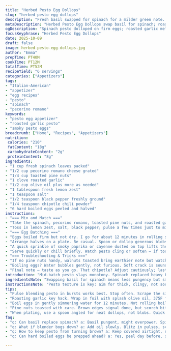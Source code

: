 ```yaml
---
title: "Herbed Pesto Egg Dollops"
slug: "herbed-pesto-egg-dollops"
description: "Fresh basil swapped for spinach for a milder green note. Pecorino Romano stands in for Parmesan to punch salt and tang. Garlic halved but roasted first for mellow depth. Lemon zest tossed in, a last-minute twist. Red pepper flakes swapped for smoky chipotle pinch. Dolloped onto hard cooked eggs, bright, savory, with fierce little heat bursts. Prep involves blending, scraping, tasting, adjusting. Visual cues of pesto consistency key; shine and cling signal right texture. Eggs boiled to firm whites, perfect for holding that herbaceous hit. Quick sprinkle of cayenne or smoked paprika rounds each egg half, color and heat play. Familiar yet subtly different layers from minor hacks. Bold flavors, quick prep, keeps kitchen buzzing."
metaDescription: "Herbed Pesto Egg Dollops swap basil for spinach; roasted garlic and chipotle powder build layers with pecorino romano. Bright, savory bites, smoky finish."
ogDescription: "Spinach pesto dolloped on firm eggs; roasted garlic mellows, chipotle powder simmers heat low. Pecorino romano for salt tang punch; quick, bold bites."
focusKeyphrase: "Herbed Pesto Egg Dollops"
date: 2025-10-09
draft: false
image: herbed-pesto-egg-dollops.jpg
author: "Emma"
prepTime: PT40M
cookTime: PT12M
totalTime: PT52M
recipeYield: "6 servings"
categories: ["Appetizers"]
tags:
- "Italian-American"
- "appetizer"
- "egg recipes"
- "pesto"
- "spinach"
- "pecorino romano"
keywords:
- "pesto egg appetizer"
- "roasted garlic pesto"
- "smoky pesto eggs"
breadcrumb: ["Home", "Recipes", "Appetizers"]
nutrition: 
 calories: "210"
 fatContent: "18g"
 carbohydrateContent: "2g"
 proteinContent: "8g"
ingredients:
- "1 cup fresh spinach leaves packed"
- "1/2 cup pecorino romano cheese grated"
- "1/4 cup toasted pine nuts"
- "1 clove roasted garlic"
- "1/2 cup olive oil plus more as needed"
- "1 tablespoon fresh lemon zest"
- "1 teaspoon salt"
- "1/2 teaspoon black pepper freshly ground"
- "1/4 teaspoon chipotle chili powder"
- "6 hard boiled eggs peeled and halved"
instructions:
- "=== Mix and Match ==="
- "Take the spinach, pecorino romano, toasted pine nuts, and roasted garlic. Chuck them all into your food processor or blender. Don't settle for dull dull dull; wait till texture implications hit you: pesto thick but not clumpy, almost glossy. Add olive oil gradually; stop when you see a subtle sheen catching the light on thick blades of green. Stop and scrape down sides regularly, no shortcuts unless you want uneven texture."
- "Toss in lemon zest, salt, black pepper; pulse a few times just to mix evenly. Here’s the rub: chipotle powder instead of flakes. Smoker skies in every bit, no sudden heat explosions, slower warmth creeping, perfect with mellow spinach. Taste then judge. Need more oil? Drop it. Salt lacking? Pinch more. The key here — trust your senses over times."
- "=== Egg Batching ==="
- "Eggs boiled firm but not dry. I go for about 12 minutes in rolling simmer, enough for whites solid with no gray ring, yolks creamy but set. Submerge into ice bath immediately to stop cooking. Peel carefully; handle with love, no pockmarks or cracks please."
- "Arrange halves on a plate. Be casual. Spoon or dollop generous blobs of pesto on each white half’s flat side. The contrast of creamy white and deep green is pretty enough to silence the usual chatter."
- "A quick sprinkle of smoky paprika or cayenne dusted on top lifts the platter to visual and flavor levels that hook every guest. For kitsch? Scatter toasted pine nuts over the top, adds crunch and nuttiness balancing dainty heat."
- "Serve quickly or chill briefly. Watch pesto cling or soften — if too runny, chill helps. Too firm? Let sit 5 minutes to soften."
- "=== Troubleshooting & Tricks ==="
- "If no pine nuts handy, walnuts toasted bring earthier note but watch bitterness. Parmesan subs okay but less bold than pecorino’s punch. Roasted garlic essential here; raw burns sharp, derails the calm herbaceousness. If blender bogs, add olive oil in drips, never full glug at once."
- "Boiling eggs? Water bubbles gently, not furious. Soft crack is sound of right peel. Peel under running water if stubborn. Keep pesto covered tightly to avoid oxidizing color. Lemon zest brightens but don’t shock with overkill: zest, not juice, is key, juice thins blend too much."
- "Final note — taste as you go. That chipotle? Adjust cautiously; last time I doubled it, ended with overpowering smoke that masked everything else. Balance is fragile beauty."
introduction: "Mid-batch pesto slays monotony. Spinach replaced heavy basil for soft color green when I found basil too cloying. Pecorino over Parmesan for buzzy salt and tang, something I stumbled on after boring runs with original cheese that sat flat. Roasting garlic softens its bite, adds caramel whispers — essential tweak learned after many too-sharp attempts. Chipotle flakes swap for a smoky hint instead of straight-up heat that blinds the palate. Eggs boiled just right, firm but not chalky, perfect base for that pesto punch. Visually that green on white pops — addictive, messy, savory. Each sprinkle of smoky paprika or cayenne not just color but a crisp scent and bite. This dish humbles a simple avocado toast, no lie."
ingredientsNote: "Swapping basil for spinach means less pungency but smoother green base, more subtle but easier to please cautious eaters. Pecorino romano brings saltier, sharper edge than Parmesan, which can sometimes lack umami kick. Toast pine nuts carefully: scorch the nuts and bitterness dominates. Roasted garlic tames raw sharpness, achieving balance in pesto; a clove roasted in foil wrapped with a splash olive oil at 375F for 20min works well. I toss lemon zest at the end for brightness — zest, not juice, keeps oil stable and pesto thick. If spicy heat intimidates, reduce chipotle powder by half or swap with mild smoked paprika. Olive oil quality matters; choose fruity extra virgin for aroma. Eggs boiled longer than 13min often turn rubbery, yolks crumbly and dry."
instructionsNote: "Pesto texture is key: aim for thick, clingy, not soupy or paste-like. Pulse blending for control; slow drizzle oil helps final shine. Stop blending often to scrape sides preventing uneven chunks. Taste mid-blend for salt and pepper balance, no rush. Eggs boiled in gently simmering water; water should bubble softly. Ice bath immediately after boiling stops cooking and eases peeling, minimizing pits or tears. Dollop pesto with spoon angled for neat mounds, not blobs. A dusting of smoky paprika or cayenne completes with aroma and color lift; sprinkles too heavy mask basil/spinach nuances. Serve fresh or chilled but if chilled beyond 15min pesto texture firms, lose gloss; allow slight warm-up before plating. Keep leftovers airtight and avoid metal containers that dull cheese flavor."
tips:
- "Pulse blending pesto in bursts works best. Stop often. Scrape the sides to avoid uneven paste. Olive oil added slow, drip by drip. Watch for sheen on leaves; gloss means almost ready. Texture thick but not clumped. If too runny, chill a few minutes or add more nuts. Too firm? Rest and stir to soften. Adjust salt last, it sneaks in quietly."
- "Roasting garlic key hack. Wrap in foil with splash olive oil, 375F for 20 minutes softens bite. Raw garlic sharpness kills balance here. Chipotle powder swapped for flakes; slow warmth builds, no sudden heat spikes. Taste mid-batch — add spice cautiously. Lemon zest tossed at end brightens but juice thins blend. Keep zest only, preserves texture and color."
- "Boil eggs in gently simmering water for 12 minutes. Not rolling boil or rubbery yolks. Ice bath immediately after stops cooking. Peeling under running water scrapes membrane issues; gentle handling avoids dents or cracks. Firm whites hold pesto dollops better. If unsure, test one egg first; no gray ring means right timing."
- "Pine nuts toasted with care. Brown edges signal done, but scorch bitterness comes fast after. Walnut substitute works but watch bitterness; more earthiness, less sweet. Pecorino romano stronger salt profile than Parmesan; if subbing, reduce added salt slightly, taste as you go — no guessing."
- "When plating, use a spoon angled for neat dollops, not blobs. Quick sprinkle smoky paprika or cayenne dusts enough; heavy sprinkles mask herb notes. Serve pesto immediately or chill 10-15 minutes to firm up. Longer chilling dulls gloss, allow slight warm-up before plating to revive texture shine."
faq:
- "q: Can basil replace spinach? a: Basil pungent, might overpower. Spinach softer, mellower green. If swapping, reduce garlic intensity. Texture differs too; basil slicks out smoother. Basil pesto clumps quicker, watch oil ratio tighter."
- "q: What if blender bogs down? a: Add oil slowly. Blitz in pulses, scrape sides often. Overloaded blender heats paste, breaks texture. Alternative: food processor with plastic blade, gentle crush. Overblending makes pesto pasty, lose layered feel."
- "q: How to keep pesto from turning brown? a: Keep covered airtight, no metal containers dull cheese flavor. Lemon zest brightens color, avoid juice for thickness. Chill slows oxidation but don’t leave overnight too long. Stir pesto before use, freshen surface."
- "q: Can hard boiled eggs be prepped ahead? a: Yes, peel day before, store airtight in fridge. Dress eggs with pesto just before serving. Dollops left on dry or break down texture. Heat temp impacts creamy yolks, avoid over boil. Ice bath immediate essential."

---
```

